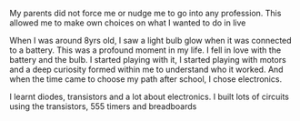 My parents did not force me or nudge me to go into any profession. This allowed me to make own choices on what I wanted to do in live

When I was around 8yrs old, I saw a light bulb glow when it was connected to a battery.
This was a profound moment in my life. I fell in love with the battery and the bulb.
I started playing with it, I started playing with motors and a deep curiosity formed within me to understand who it worked.
And when the time came to choose my path after school, I chose electronics.

I learnt diodes, transistors and a lot about electronics. I built lots of circuits using the transistors, 555 timers and breadboards